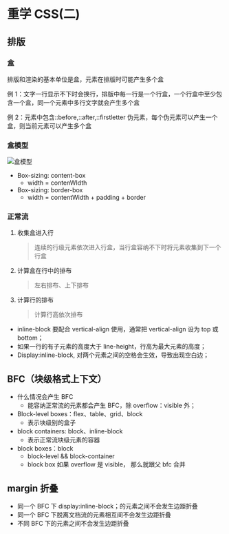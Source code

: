 # 重学 CSS(二)

## 排版

### 盒

排版和渲染的基本单位是盒，元素在排版时可能产生多个盒

例 1：文字一行显示不下时会换行，排版中每一行是一个行盒，一个行盒中至少包含一个盒，同一个元素中多行文字就会产生多个盒

例 2：元素中包含::before,::after,::firstletter 伪元素，每个伪元素可以产生一个盒，则当前元素可以产生多个盒

### 盒模型

![盒模型](../images/box-model.png)

- Box-sizing: content-box
  - width = contenWIdth
- Box-sizing: border-box
  - width = contentWidth + padding + border

### 正常流

1. 收集盒进入行
   > 连续的行级元素依次进入行盒，当行盒容纳不下时将元素收集到下一个行盒
2. 计算盒在行中的排布
   > 左右排布、上下排布
3. 计算行的排布
   > 计算行高依次排布

- inline-block 要配合 vertical-align 使用，通常把 vertical-align 设为 top 或 bottom；
- 如果一行的有子元素的高度大于 line-height，行高为最大元素的高度；
- Display:inline-block, 对两个元素之间的空格会生效，导致出现空白边；

## BFC（块级格式上下文）

- 什么情况会产生 BFC
  - 能容纳正常流的元素都会产生 BFC，除 overflow：visible 外；
- Block-level boxes：flex、table、grid、block
  - 表示块级别的盒子
- block containers: block、inline-block
  - 表示正常流块级元素的容器
- block boxes：block
  - block-level && block-container
  - block box 如果 overflow 是 visible， 那么就跟父 bfc 合并

## margin 折叠

- 同一个 BFC 下 display:inline-block；的元素之间不会发生边距折叠
- 同一个 BFC 下脱离文档流的元素相互间不会发生边距折叠
- 不同 BFC 下的元素之间不会发生边距折叠

